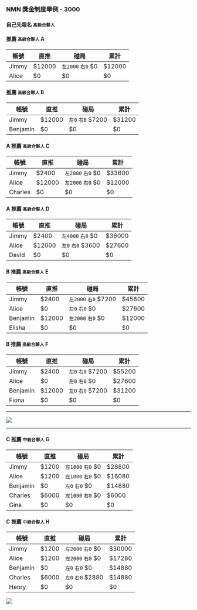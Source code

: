 ### NMN 獎金制度舉例 - 3000

#### 自己先報名 `高級合夥人`

#### 推薦 `高級合夥人` A

| 帳號 | 直推 | 碰局 | 累計 |
|---|---|---|---|
| Jimmy | $12000 | `左2000` `右0` $0 | $12000 |
| Alice | $0 | $0 | $0 |

#### 推薦 `高級合夥人` B

| 帳號 | 直推 | 碰局 | 累計 |
|---|---|---|---|
| Jimmy | $12000 | `左0` `右0` $7200 | $31200 |
| Benjamin | $0 | $0 | $0 |


#### A 推薦 `高級合夥人` C

| 帳號 | 直推 | 碰局 | 累計 |
|---|---|---|---|
| Jimmy | $2400 | `左2000` `右0` $0 | $33600 |
| Alice | $12000 | `左2000` `右0` $0 | $12000 |
| Charles | $0 | $0 | $0 |

#### A 推薦 `高級合夥人` D

| 帳號 | 直推 | 碰局 | 累計 |
|---|---|---|---|
| Jimmy | $2400 | `左4000` `右0` $0 | $36000 |
| Alice | $12000 | `左0` `右0` $3600 | $27600 |
| David | $0 | $0 | $0 |

#### B 推薦 `高級合夥人` E

| 帳號 | 直推 | 碰局 | 累計 |
|---|---|---|---|
| Jimmy | $2400 | `左2000` `右0` $7200 | $45600 |
| Alice | $0 | `左0` `右0` $0 | $27600 |
| Benjamin | $12000 | `左2000` `右0` $0 | $12000 |
| Elisha | $0 | $0 | $0 |

#### B 推薦 `高級合夥人` F

| 帳號 | 直推 | 碰局 | 累計 |
|---|---|---|---|
| Jimmy | $2400 | `左0` `右0` $7200 | $55200 |
| Alice | $0 | `左0` `右0` $0 | $27600 |
| Benjamin | $12000 | `左0` `右0` $7200 | $31200 |
| Fiona | $0 | $0 | $0 |

---

[![](https://mermaid.ink/img/eyJjb2RlIjoiZ3JhcGggVERcbkppbW15IC0tPiBBbGljZVtcIkFsaWNlIChKaW1teSlcIl1cbkppbW15IC0tPiBCZW5qYW1pbltcIkJlbmphbWluIChKaW1teSlcIl1cblxuQWxpY2UgLS0-IENoYXJsZXNbXCJDaGFybGVzIChBbGljZSlcIl1cbkFsaWNlIC0tPiBEYXZpZFtcIkRhdmlkIChBbGljZSlcIl1cblxuQmVuamFtaW4gLS0-IEVsaXNoYVtcIkVsaXNoYSAoQmVuamFtaW4pXCJdXG5CZW5qYW1pbiAtLT4gRmlvbmFbXCJGaW9uYSAoQmVuamFtaW4pXCJdIiwibWVybWFpZCI6eyJ0aGVtZSI6ImRlZmF1bHQifSwidXBkYXRlRWRpdG9yIjpmYWxzZX0)](https://mermaid-js.github.io/mermaid-live-editor/#/edit/eyJjb2RlIjoiZ3JhcGggVERcbkppbW15IC0tPiBBbGljZVtcIkFsaWNlIChKaW1teSlcIl1cbkppbW15IC0tPiBCZW5qYW1pbltcIkJlbmphbWluIChKaW1teSlcIl1cblxuQWxpY2UgLS0-IENoYXJsZXNbXCJDaGFybGVzIChBbGljZSlcIl1cbkFsaWNlIC0tPiBEYXZpZFtcIkRhdmlkIChBbGljZSlcIl1cblxuQmVuamFtaW4gLS0-IEVsaXNoYVtcIkVsaXNoYSAoQmVuamFtaW4pXCJdXG5CZW5qYW1pbiAtLT4gRmlvbmFbXCJGaW9uYSAoQmVuamFtaW4pXCJdIiwibWVybWFpZCI6eyJ0aGVtZSI6ImRlZmF1bHQifSwidXBkYXRlRWRpdG9yIjpmYWxzZX0)


---

#### C 推薦 `中級合夥人` G

| 帳號 | 直推 | 碰局 | 累計 |
|---|---|---|---|
| Jimmy | $1200 | `左1000` `右0` $0 | $28800 |
| Alice | $1200 | `左1000` `右0` $0 | $16080 |
| Benjamin | $0 | `左0` `右0` $0 | $14880 |
| Charles | $6000 | `左1000` `右0` $0 | $6000 |
| Gina | $0 | $0 | $0 |

#### C 推薦 `中級合夥人` H

| 帳號 | 直推 | 碰局 | 累計 |
|---|---|---|---|
| Jimmy | $1200 | `左2000` `右0` $0 | $30000 |
| Alice | $1200 | `左2000` `右0` $0 | $17280 |
| Benjamin | $0 | `左0` `右0` $0 | $14880 |
| Charles | $6000 | `左0` `右0` $2880 | $14880 |
| Henry | $0 | $0 | $0 |

[![](https://mermaid.ink/img/eyJjb2RlIjoiZ3JhcGggVERcbkppbW15IC0tPiBBbGljZVtcIkFsaWNlIChKaW1teSlcIl1cbkppbW15IC0tPiBCZW5qYW1pbltcIkJlbmphbWluIChKaW1teSlcIl1cblxuQWxpY2UgLS0-IENoYXJsZXNbXCJDaGFybGVzIChBbGljZSlcIl1cbkFsaWNlIC0tPiBEYXZpZFtcIkRhdmlkIChBbGljZSlcIl1cblxuQmVuamFtaW4gLS0-IEVsaXNoYVtcIkVsaXNoYSAoQmVuamFtaW4pXCJdXG5CZW5qYW1pbiAtLT4gRmlvbmFbXCJGaW9uYSAoQmVuamFtaW4pXCJdXG5cbkNoYXJsZXMgLS0-IEdpbmFbXCJHaW5hIChDaGFybGVzKVwiXVxuQ2hhcmxlcyAtLT4gSGVucnlbXCJIZW5yeSAoQ2hhcmxlcylcIl1cblxuRGF2aWQgLS0-IElyaXNbXCJJcmlzIChEYXZpZClcIl1cbkRhdmlkIC0tPiBKZW5ueVtcIkplbm55IChEYXZpZClcIl1cblxuRWxpc2hhIC0tPiBLZW5bXCJLZW4gKEVsaXNoYSlcIl1cbkVsaXNoYSAtLT4gTGFycnlbXCJMYXJyeSAoRWxpc2hhKVwiXVxuXG5GaW9uYSAtLT4gTWFyaWFbXCJNYXJpYSAoRmlvbmEpXCJdXG5GaW9uYSAtLT4gTmljb2xlW1wiTmljb2xlIChGaW9uYSlcIl0iLCJtZXJtYWlkIjp7InRoZW1lIjoiZGVmYXVsdCJ9LCJ1cGRhdGVFZGl0b3IiOmZhbHNlfQ)](https://mermaid-js.github.io/mermaid-live-editor/#/edit/eyJjb2RlIjoiZ3JhcGggVERcbkppbW15IC0tPiBBbGljZVtcIkFsaWNlIChKaW1teSlcIl1cbkppbW15IC0tPiBCZW5qYW1pbltcIkJlbmphbWluIChKaW1teSlcIl1cblxuQWxpY2UgLS0-IENoYXJsZXNbXCJDaGFybGVzIChBbGljZSlcIl1cbkFsaWNlIC0tPiBEYXZpZFtcIkRhdmlkIChBbGljZSlcIl1cblxuQmVuamFtaW4gLS0-IEVsaXNoYVtcIkVsaXNoYSAoQmVuamFtaW4pXCJdXG5CZW5qYW1pbiAtLT4gRmlvbmFbXCJGaW9uYSAoQmVuamFtaW4pXCJdXG5cbkNoYXJsZXMgLS0-IEdpbmFbXCJHaW5hIChDaGFybGVzKVwiXVxuQ2hhcmxlcyAtLT4gSGVucnlbXCJIZW5yeSAoQ2hhcmxlcylcIl1cblxuRGF2aWQgLS0-IElyaXNbXCJJcmlzIChEYXZpZClcIl1cbkRhdmlkIC0tPiBKZW5ueVtcIkplbm55IChEYXZpZClcIl1cblxuRWxpc2hhIC0tPiBLZW5bXCJLZW4gKEVsaXNoYSlcIl1cbkVsaXNoYSAtLT4gTGFycnlbXCJMYXJyeSAoRWxpc2hhKVwiXVxuXG5GaW9uYSAtLT4gTWFyaWFbXCJNYXJpYSAoRmlvbmEpXCJdXG5GaW9uYSAtLT4gTmljb2xlW1wiTmljb2xlIChGaW9uYSlcIl0iLCJtZXJtYWlkIjp7InRoZW1lIjoiZGVmYXVsdCJ9LCJ1cGRhdGVFZGl0b3IiOmZhbHNlfQ)
